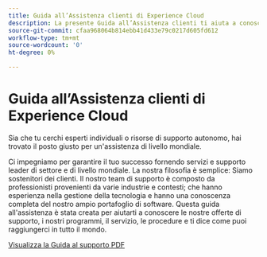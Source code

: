 ```yaml
---
title: Guida all’Assistenza clienti di Experience Cloud
description: La presente Guida all’Assistenza clienti ti aiuta a conoscere le offerte, i programmi, i servizi e le procedure di supporto di Experience Cloud e ti spiega come puoi raggiungerci in tutto il mondo.
source-git-commit: cfaa968064b814ebb41d433e79c0217d605fd612
workflow-type: tm+mt
source-wordcount: '0'
ht-degree: 0%

---
```


# Guida all’Assistenza clienti di Experience Cloud

Sia che tu cerchi esperti individuali o risorse di supporto autonomo, hai trovato il posto giusto per un&#39;assistenza di livello mondiale.

Ci impegniamo per garantire il tuo successo fornendo servizi e supporto leader di settore e di livello mondiale. La nostra filosofia è semplice: Siamo sostenitori dei clienti. Il nostro team di supporto è composto da professionisti provenienti da varie industrie e contesti; che hanno esperienza nella gestione della tecnologia e hanno una conoscenza completa del nostro ampio portafoglio di software. Questa guida all&#39;assistenza è stata creata per aiutarti a conoscere le nostre offerte di supporto, i nostri programmi, il servizio, le procedure e ti dice come puoi raggiungerci in tutto il mondo.

[Visualizza la Guida al supporto PDF](assets/ExperienceCloudCustomerSupportGuide.pdf)
